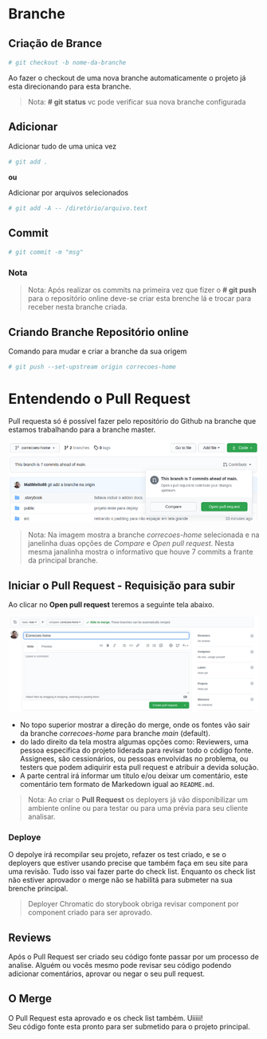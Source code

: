 # Branche

## Criação de Brance

```sh
# git checkout -b nome-da-branche
```

Ao fazer o checkout de uma nova branche automaticamente o projeto já esta direcionando para esta branche.

> Nota: **# git status** vc pode verificar sua nova branche configurada

## Adicionar

Adicionar tudo de uma unica vez

```sh
# git add .
```

**ou**

Adicionar por arquivos selecionados

```sh
# git add -A -- /diretório/arquivo.text
```

## Commit

```sh
# git commit -m "msg"
```

### Nota

> Nota: Após realizar os commits na primeira vez que fizer o **# git push** para o repositório online deve-se criar esta brenche lá e trocar para receber nesta branche criada.

## Criando Branche Repositório online

Comando para mudar e criar a branche da sua origem

```sh
# git push --set-upstream origin correcoes-home
```


# Entendendo o Pull Request

Pull requesta só é possível fazer pelo repositório do Github na branche que estamos trabalhando para a branche master.

![](./assets/pull-request-parte-1.png)

> Nota: Na imagem mostra a branche *correcoes-home* selecionada e na janelinha duas opções de *Compare* e *Open pull request*. Nesta mesma janalinha mostra o informativo que houve 7 commits a frante da principal branche.

## Iniciar o Pull Request - Requisição para subir

Ao clicar no **Open pull request** teremos a seguinte tela abaixo.

![](./assets/pull-request-parte-2.png)

* No topo superior mostrar a direção do merge, onde os fontes vão sair da branche *correcoes-home* para branche *main* (default).
* do lado direito da tela mostra algumas opções como: Reviewers, uma pessoa especifica do projeto liderada para revisar todo o código fonte. Assignees, são cessionários, ou pessoas envolvidas no problema, ou testers que podem adiquirir esta pull request e atribuir a devida solução.
* A parte central irá informar um titulo e/ou deixar um comentário, este comentário tem formato de Markedown igual ao ``README.md``.

> Nota: Ao criar o **Pull Request** os deployers já vão disponibilizar um ambiente online ou para testar ou para uma prévia para seu cliente analisar.

### Deploye

O depolye irá recompilar seu projeto, refazer os test criado, e se o deployers que estiver usando precise que também faça em seu site para uma revisão. Tudo isso vai fazer parte do check list. Enquanto os check list não estiver aprovador o merge não se habilitá para submeter na sua brenche principal.

> Deployer Chromatic do storybook obriga revisar component por component criado para ser aprovado.


## Reviews

Após o Pull Request ser criado seu código fonte passar por um processo de analise. Alguém ou vocês mesmo pode revisar seu código podendo adicionar comentários, aprovar ou negar o seu pull request.


## O Merge

O Pull Request esta aprovado e os check list também. Uiiiii! \
Seu código fonte esta pronto para ser submetido para o projeto principal.